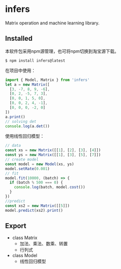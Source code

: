 # infers
Matrix operation and machine learning library.

## Installed
本软件包采用npm源管理，也可将npm切换到淘宝源下载。
```shell
$ npm install infers@latest
```

在项目中使用：
```ts
import { Model, Matrix } from 'infers'
let a = new Matrix([
  [3, -7, 8, 9, -6],
  [0, 2, -5, 7, 3],
  [0, 0, 1, 5, 0],
  [0, 0, 2, 4, -1],
  [0, 0, 0, -2, 0]
])
a.print()
// solving det
console.log(a.det())
```
使用线性回归模型：
```ts
// data
const xs = new Matrix([[1], [2], [3], [4]])
const ys = new Matrix([[1], [3], [5], [7]])
// create model
const model = new Model(xs, ys)
model.setRate(0.001)
// fit
model.fit(10000, (batch) => {
  if (batch % 500 === 0) {
    console.log(batch, model.cost())
  }
})
//predict
const xs2 = new Matrix([[5]])
model.predict(xs2).print()
```

## Export
- class Matrix
  - 加法、乘法、数乘、转置
  - 行列式
- class Model
  - 线性回归模型